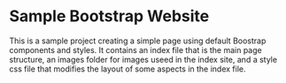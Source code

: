 # Sample Bootstrap Website
This is a sample project creating a simple page using default Boostrap components and styles.
It contains an index file that is the main page structure, an images folder for
images useed in the index site, and a style css file that modifies the layout of 
some aspects in the index file.

